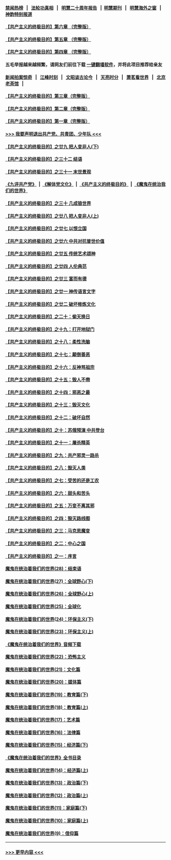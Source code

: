 #### [禁闻热榜](热点新闻.md?=0)  &nbsp;&nbsp;|&nbsp;&nbsp; [法轮功真相](https://github.com/gfw-breaker/truth/blob/master/README.md?=0) &nbsp;&nbsp;|&nbsp;&nbsp; [明慧二十周年报告](https://github.com/gfw-breaker/mh-reports/blob/master/README.md?=0) &nbsp;&nbsp;|&nbsp;&nbsp;[明慧期刊](https://github.com/gfw-breaker/mh-qikan) &nbsp;&nbsp;|&nbsp;&nbsp; [明慧海外之窗](https://github.com/gfw-breaker/mh-news/blob/master/README.md?=0) &nbsp;&nbsp;|&nbsp;&nbsp; [神韵特别报道](https://github.com/gfw-breaker/mh-news/blob/master/shenyun.md?=0)
#### [【共产主义的终极目的】第六章 （完整版）](../pages/nsc422/n11428913.md?t=03062032) 
#### [【共产主义的终极目的】第五章 （完整版）](../pages/nsc422/n11428912.md?t=03062032) 
#### [【共产主义的终极目的】第四章 （完整版）](../pages/nsc422/n11428907.md?t=03062032) 
#### 五毛举报越来越频繁，请网友们前往下载 [一键翻墙软件](https://github.com/gfw-breaker/ssr-accounts)，并将此项目推荐给亲友
#### [新闻拍案惊奇](https://github.com/gfw-breaker/banned-news/blob/master/pages/link4.md) &nbsp;&nbsp;|&nbsp;&nbsp; [江峰时刻](https://github.com/gfw-breaker/banned-news/blob/master/pages/link4.md) &nbsp;&nbsp;|&nbsp;&nbsp; [文昭谈古论今](https://github.com/gfw-breaker/banned-news/blob/master/pages/link4.md) &nbsp;&nbsp;|&nbsp;&nbsp; [天亮时分](https://github.com/gfw-breaker/banned-news/blob/master/pages/link4.md) &nbsp;&nbsp;|&nbsp;&nbsp; [萧茗看世界](https://github.com/gfw-breaker/banned-news/blob/master/pages/link4.md) &nbsp;&nbsp;|&nbsp;&nbsp; [北京老茶馆](https://github.com/gfw-breaker/banned-news/blob/master/pages/link4.md) &nbsp;&nbsp;|&nbsp;&nbsp; 
#### [【共产主义的终极目的】第三章（完整版）](../pages/nsc422/n11428848.md?t=03062032) 
#### [【共产主义的终极目的】第二章（完整版）](../pages/nsc422/n11428831.md?t=03062032) 
#### [【共产主义的终极目的】第一章（完整版）](../pages/nsc422/n11417651.md?t=03062032) 
#### [>>> 我要声明退出共产党、共青团、少年队 <<<](https://github.com/begood0513/goodnews/blob/master/quit/letter.md) 
#### [【共产主义的终极目的】之廿九 把人变非人(下)](../pages/nsc422/n11344140.md?t=03062032) 
#### [【共产主义的终极目的】之三十二 结语](../pages/nsc422/n11360535.md?t=03062032) 
#### [【共产主义的终极目的】之三十一 末世景观](../pages/nsc422/n11351129.md?t=03062032) 
#### [《九评共产党》](https://github.com/begood0513/9ping.md/blob/master/README.md) &nbsp;|&nbsp; [《解体党文化》](../../../../jtdwh.md/blob/master/README.md)  &nbsp;|&nbsp; [《共产主义的终极目的》](../../../../gczydzjmd.md/blob/master/README.md) &nbsp;|&nbsp; [《魔鬼在统治我们的世界》](../../../../mgztzwmdsj.md/blob/master/README.md) 
#### [【共产主义的终极目的】之三十 几成狼世界](../pages/nsc422/n11348280.md?t=03062032) 
#### [【共产主义的终极目的】之廿八 把人变非人(上)](../pages/nsc422/n11340492.md?t=03062032) 
#### [【共产主义的终极目的】之廿七 以恨立国](../pages/nsc422/n11336944.md?t=03062032) 
#### [【共产主义的终极目的】之廿六 中共对抗普世价值](../pages/nsc422/n11324785.md?t=03062032) 
#### [【共产主义的终极目的】之廿五 传统艺术颂神](../pages/nsc422/n11296396.md?t=03062032) 
#### [【共产主义的终极目的】之廿四 人伦典范](../pages/nsc422/n11296397.md?t=03062032) 
#### [【共产主义的终极目的】之廿三 富而有德](../pages/nsc422/n11283598.md?t=03062032) 
#### [【共产主义的终极目的】之廿一 神传语言文字](../pages/nsc422/n11263265.md?t=03062032) 
#### [【共产主义的终极目的】之廿二 破坏修炼文化](../pages/nsc422/n11245728.md?t=03062032) 
#### [【共产主义的终极目的】之二十：偷天换日](../pages/nsc422/n11238846.md?t=03062032) 
#### [【共产主义的终极目的】之十九：打开地狱门](../pages/nsc422/n11206376.md?t=03062032) 
#### [【共产主义的终极目的】之十八：柔性洗脑](../pages/nsc422/n11199994.md?t=03062032) 
#### [【共产主义的终极目的】之十七：颠倒善恶](../pages/nsc422/n11179782.md?t=03062032) 
#### [【共产主义的终极目的】之十六：反神骂祖宗](../pages/nsc422/n11166798.md?t=03062032) 
#### [【共产主义的终极目的】之十五：毁人不倦](../pages/nsc422/n11166792.md?t=03062032) 
#### [【共产主义的终极目的】之十四：邪恶之最](../pages/nsc422/n11150249.md?t=03062032) 
#### [【共产主义的终极目的】之十三：毁灭文化](../pages/nsc422/n11135227.md?t=03062032) 
#### [【共产主义的终极目的】之十二：破坏自然](../pages/nsc422/n11135214.md?t=03062032) 
#### [【共产主义的终极目的】之十：苏俄预演 中共登台](../pages/nsc422/n11118424.md?t=03062032) 
#### [【共产主义的终极目的】之十一：屠杀精英](../pages/nsc422/n11118442.md?t=03062032) 
#### [【共产主义的终极目的】之九：共产邪灵一路杀](../pages/nsc422/n11114139.md?t=03062032) 
#### [【共产主义的终极目的】之八：毁灭人类](../pages/nsc422/n11108503.md?t=03062032) 
#### [【共产主义的终极目的】之七：受苦的还是工农](../pages/nsc422/n11101809.md?t=03062032) 
#### [【共产主义的终极目的】之六：甜头和苦头](../pages/nsc422/n11096971.md?t=03062032) 
#### [【共产主义的终极目的】之五：万变不离其邪](../pages/nsc422/n11091285.md?t=03062032) 
#### [【共产主义的终极目的】之四：毁灭路线图](../pages/nsc422/n11086284.md?t=03062032) 
#### [【共产主义的终极目的】之三：马克思魔变](../pages/nsc422/n11061941.md?t=03062032) 
#### [【共产主义的终极目的】之二：中心之国](../pages/nsc422/n11047728.md?t=03062032) 
#### [【共产主义的终极目的】之一：序言](../pages/nsc422/n11086077.md?t=03062032) 
#### [魔鬼在统治着我们的世界(28)：结束语](../pages/nsc422/n10936246.md?t=03062032) 
#### [魔鬼在统治着我们的世界(27)：全球野心(下)](../pages/nsc422/n10928319.md?t=03062032) 
#### [魔鬼在统治着我们的世界(26)：全球野心(上)](../pages/nsc422/n10900318.md?t=03062032) 
#### [魔鬼在统治着我们的世界(25)：全球化](../pages/nsc422/n10788205.md?t=03062032) 
#### [魔鬼在统治着我们的世界(24)：环保主义(下)](../pages/nsc422/n10695307.md?t=03062032) 
#### [魔鬼在统治着我们的世界(23)：环保主义(上)](../pages/nsc422/n10688613.md?t=03062032) 
#### [《魔鬼在统治着我们的世界》音频下载](../pages/nsc422/n10635553.md?t=03062032) 
#### [魔鬼在统治着我们的世界(22)：恐怖主义](../pages/nsc422/n10614727.md?t=03062032) 
#### [魔鬼在统治着我们的世界(21)：文化篇](../pages/nsc422/n10597706.md?t=03062032) 
#### [魔鬼在统治着我们的世界(20)：媒体篇](../pages/nsc422/n10586579.md?t=03062032) 
#### [魔鬼在统治着我们的世界(19)：教育篇(下)](../pages/nsc422/n10564808.md?t=03062032) 
#### [魔鬼在统治着我们的世界(18)：教育篇(上)](../pages/nsc422/n10526970.md?t=03062032) 
#### [魔鬼在统治着我们的世界(17)：艺术篇](../pages/nsc422/n10499093.md?t=03062032) 
#### [魔鬼在统治着我们的世界(16)：法律篇](../pages/nsc422/n10485969.md?t=03062032) 
#### [魔鬼在统治着我们的世界(15)：经济篇(下)](../pages/nsc422/n10469975.md?t=03062032) 
#### [《魔鬼在统治着我们的世界》全书目录](../pages/nsc422/n10464261.md?t=03062032) 
#### [魔鬼在统治着我们的世界(14)：经济篇(上)](../pages/nsc422/n10457370.md?t=03062032) 
#### [魔鬼在统治着我们的世界(13)：政治篇(下)](../pages/nsc422/n10448270.md?t=03062032) 
#### [魔鬼在统治着我们的世界(12)：政治篇(上)](../pages/nsc422/n10444576.md?t=03062032) 
#### [魔鬼在统治着我们的世界(11)：家庭篇(下)](../pages/nsc422/n10440961.md?t=03062032) 
#### [魔鬼在统治着我们的世界(10)：家庭篇(上)](../pages/nsc422/n10435448.md?t=03062032) 
#### [魔鬼在统治着我们的世界(9)：信仰篇](../pages/nsc422/n10432159.md?t=03062032) 

----
#### [ >>> 更早内容 <<< ](../indexes/nsc422-earlier.md)
